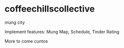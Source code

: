 # coffeechillscollective
mung city

Implement features:
 Mung Map,
 Schedule,
 Tinder Rating
 
More to come cuntos
